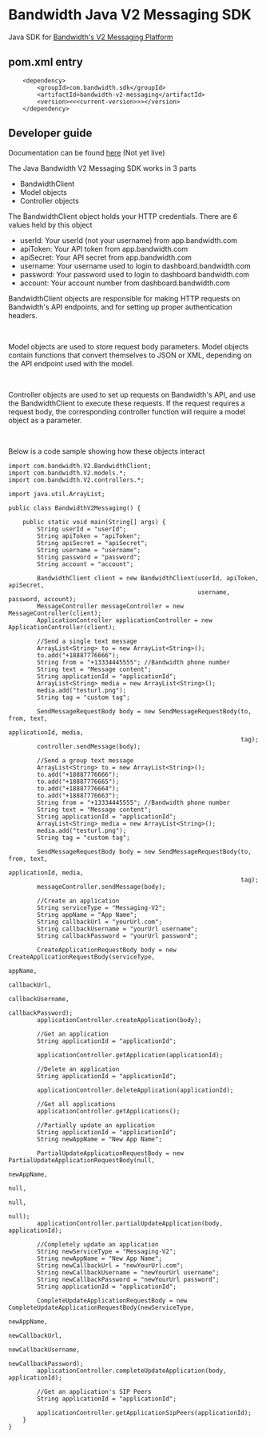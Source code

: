 # Bandwidth Java V2 Messaging SDK

Java SDK for [Bandwidth's V2 Messaging Platform](https://dev.bandwidth.com/v2-messaging/)

## pom.xml entry

```
    <dependency>
        <groupId>com.bandwidth.sdk</groupId>
        <artifactId>bandwidth-v2-messaging</artifactId>
        <version><<<current-version>>></version>
    </dependency>
```

## Developer guide

Documentation can be found [here](http://www.javadoc.io/doc/com.bandwidth.sdk/bandwidth-v2-messaging/)
(Not yet live)

The Java Bandwidth V2 Messaging SDK works in 3 parts
* BandwidthClient
* Model objects
* Controller objects

The BandwidthClient object holds your HTTP credentials. There are 6 values held by this object
* userId: Your userId (not your username) from app.bandwidth.com
* apiToken: Your API token from app.bandwidth.com
* apiSecret: Your API secret from app.bandwidth.com
* username: Your username used to login to dashboard.bandwidth.com
* password: Your password used to login to dashboard.bandwidth.com
* account: Your account number from dashboard.bandwidth.com

BandwidthClient objects are responsible for making HTTP requests on Bandwidth's API endpoints, and for setting up proper authentication headers.

<br>

Model objects are used to store request body parameters. Model objects contain functions that convert themselves to JSON or XML, depending on the API endpoint used with the model.

<br>

Controller objects are used to set up requests on Bandwidth's API, and use the BandwidthClient to execute these requests. If the request requires a request body, the corresponding controller function will require a model object as a parameter.

<br>

Below is a code sample showing how these objects interact

```
import com.bandwidth.V2.BandwidthClient;
import com.bandwidth.V2.models.*;
import com.bandwidth.V2.controllers.*;

import java.util.ArrayList;

public class BandwidthV2Messaging() {

    public static void main(String[] args) {
        String userId = "userId";
        String apiToken = "apiToken";
        String apiSecret = "apiSecret";
        String username = "username";
        String password = "password";
        String account = "account";

        BandwidthClient client = new BandwidthClient(userId, apiToken, apiSecret,
                                                     username, password, account);
        MessageController messageController = new MessageController(client);
        ApplicationController applicationController = new ApplicationController(client);

        //Send a single text message
        ArrayList<String> to = new ArrayList<String>();
        to.add("+18887776666");
        String from = "+13334445555"; //Bandwidth phone number
        String text = "Message content";
        String applicationId = "applicationId";
        ArrayList<String> media = new ArrayList<String>();
        media.add("testurl.png");
        String tag = "custom tag";

        SendMessageRequestBody body = new SendMessageRequestBody(to, from, text,
                                                                 applicationId, media,
                                                                 tag);
        controller.sendMessage(body);
        
        //Send a group text message
        ArrayList<String> to = new ArrayList<String>();
        to.add("+18887776666");
        to.add("+18887776665");
        to.add("+18887776664");
        to.add("+18887776663");
        String from = "+13334445555"; //Bandwidth phone number
        String text = "Message content";
        String applicationId = "applicationId";
        ArrayList<String> media = new ArrayList<String>();
        media.add("testurl.png");
        String tag = "custom tag";

        SendMessageRequestBody body = new SendMessageRequestBody(to, from, text,
                                                                 applicationId, media,
                                                                 tag);
        messageController.sendMessage(body);

        //Create an application
        String serviceType = "Messaging-V2";
        String appName = "App Name";
        String callbackUrl = "yourUrl.com";
        String callbackUsername = "yourUrl username";
        String callbackPassword = "yourUrl password";

        CreateApplicationRequestBody body = new CreateApplicationRequestBody(serviceType,
                                                                             appName,
                                                                             callbackUrl,
                                                                             callbackUsername,
                                                                             callbackPassword);
        applicationController.createApplication(body);

        //Get an application
        String applicationId = "applicationId";

        applicationController.getApplication(applicationId);

        //Delete an application
        String applicationId = "applicationId";

        applicationController.deleteApplication(applicationId);

        //Get all applications
        applicationController.getApplications();

        //Partially update an application
        String applicationId = "applicationId";
        String newAppName = "New App Name";

        PartialUpdateApplicationRequestBody = new PartialUpdateApplicationRequestBody(null, 
                                                                                      newAppName,
                                                                                      null,
                                                                                      null,
                                                                                      null);
        applicationController.partialUpdateApplication(body, applicationId);

        //Completely update an application
        String newServiceType = "Messaging-V2";
        String newAppName = "New App Name";
        String newCallbackUrl = "newYourUrl.com";
        String newCallbackUsername = "newYourUrl username";
        String newCallbackPassword = "newYourUrl password";
        String applicationId = "applicationId";

        CompleteUpdateApplicationRequestBody = new CompleteUpdateApplicationRequestBody(newServiceType,
                                                                                        newAppName,
                                                                                        newCallbackUrl,
                                                                                        newCallbackUsername,
                                                                                        newCallbackPassword);
        applicationController.completeUpdateApplication(body, applicationId);

        //Get an application's SIP Peers
        String applicationId = "applicationId";

        applicationController.getApplicationSipPeers(applicationId);
    }
}
```
